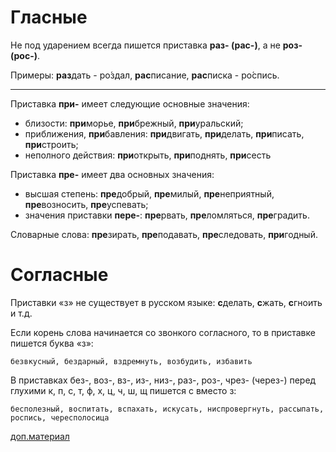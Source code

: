 # Гласные

Не под ударением всегда пишется приставка **раз- (рас-)**, а не **роз- (рос-)**.

Примеры: **раз**дать - ро́здал, **рас**писание, **рас**писка - ро́спись.

-----

Приставка **при-** имеет следующие основные значения:

* близости: **при**морье, **при**брежный, **при**уральский;
* приближения, **при**бавления: **при**двигать, **при**делать, **при**писать, **при**строить;
* неполного действия: **при**открыть, **при**поднять, **при**сесть


Приставка **пре-** имеет два основных значения:

* высшая степень: **пре**добрый, **пре**милый, **пре**неприятный, **пре**возносить, **пре**успевать;
* значения приставки **пере-**: **пре**рвать, **пре**ломляться, **пре**градить.


Словарные слова: **пре**зирать, **пре**подавать, **пре**следовать, **при**годный.

# Согласные

Приставки «з» не существует в русском языке: **с**делать, **с**жать, **с**гноить и т.д.

Если корень слова начинается со звонкого согласного, то в приставке пишется буква «з»:

```
безвкусный, бездарный, вздремнуть, возбудить, избавить
```

В приставках без-, воз-, вз-, из-, низ-, раз-, роз-, чрез- (через-) перед глухими к, п, с, т, ф, х, ц, ч, ш, щ пишется с вместо з:

```
бесполезный, воспитать, вспахать, искусать, ниспровергнуть, рассыпать, роспись, чересполосица
```

[доп.материал](https://russkiiyazyk.ru/sostav-slova/pristavka/pristavki-v-russkom-yazyike.html)
